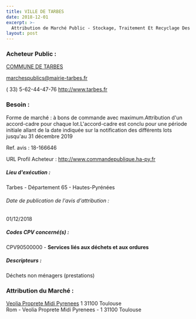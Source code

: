 ```yaml
---
title: VILLE DE TARBES
date: 2018-12-01
excerpt: >-
  Attribution de Marché Public - Stockage, Traitement Et Recyclage Des Déchets
layout: post
---
```


### Acheteur Public : 
<a href="/acheteur-33/siren-216504407"> COMMUNE DE TARBES</a><br/>



marchespublics@mairie-tarbes.fr

( 33) 5-62-44-47-76
http://www.tarbes.fr
### Besoin :

Forme de marché : à bons de commande avec maximum.Attribution d'un accord-cadre pour chaque lot.L'accord-cadre est conclu pour une période initiale allant de la date indiquée sur la notification des différents lots jusqu'au 31 décembre 2019

Ref. avis : 18-166646

URL Profil Acheteur : http://www.commandepublique.ha-py.fr

##### Lieu d'exécution :

Tarbes - Département 65 - Hautes-Pyrénées

###### Date de publication de l'avis d'attribution : 
01/12/2018

##### Codes CPV concerné(s) :
CPV90500000 - **Services liés aux déchets et aux ordures** <br/>

##### Descripteurs :
Déchets non ménagers (prestations) <br/>

### Attribution du Marché :
<a href="/entreprise-257/siren-380157875"> Veolia Proprete Midi Pyrenees</a>    1 31100 Toulouse <br/>
Rom - Veolia Proprete Midi Pyrenees - 1 31100 Toulouse <br/>
